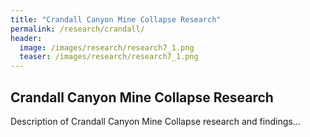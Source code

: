 ```yaml
---
title: "Crandall Canyon Mine Collapse Research"
permalink: /research/crandall/
header:
  image: /images/research/research7_1.png
  teaser: /images/research/research7_1.png
---
```


## Crandall Canyon Mine Collapse Research

Description of Crandall Canyon Mine Collapse research and findings...
